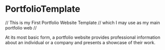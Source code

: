 # PortfolioTemplate
// This is my First Portfolio Website Template // which I may use as my main portfolio web //

At its most basic form, a portfolio website provides professional information about an individual or a company and presents a showcase of their work.
